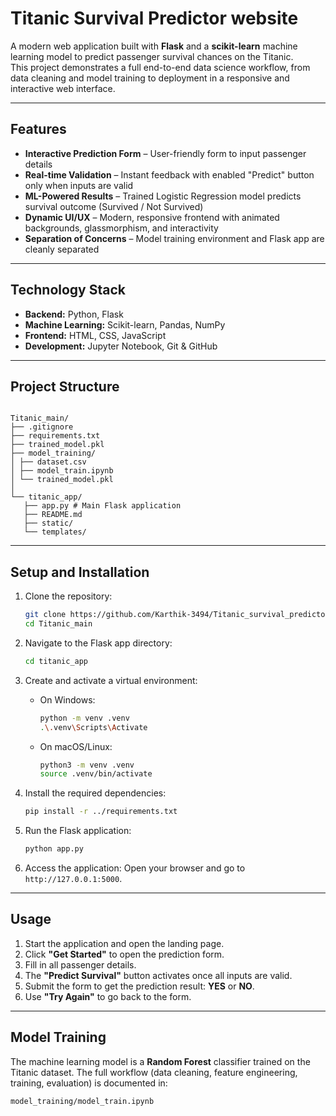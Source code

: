 
# Titanic Survival Predictor website

A modern web application built with **Flask** and a **scikit-learn** machine learning model to predict passenger survival chances on the Titanic.  
This project demonstrates a full end-to-end data science workflow, from data cleaning and model training to deployment in a responsive and interactive web interface.

---

## Features

- **Interactive Prediction Form** – User-friendly form to input passenger details  
- **Real-time Validation** – Instant feedback with enabled "Predict" button only when inputs are valid  
- **ML-Powered Results** – Trained Logistic Regression model predicts survival outcome (Survived / Not Survived)  
- **Dynamic UI/UX** – Modern, responsive frontend with animated backgrounds, glassmorphism, and interactivity  
- **Separation of Concerns** – Model training environment and Flask app are cleanly separated  

---

## Technology Stack

- **Backend:** Python, Flask  
- **Machine Learning:** Scikit-learn, Pandas, NumPy  
- **Frontend:** HTML, CSS, JavaScript  
- **Development:** Jupyter Notebook, Git & GitHub  

---

## Project Structure

```

Titanic_main/
├── .gitignore
├── requirements.txt
├── trained_model.pkl
├── model_training/
│ ├── dataset.csv
│ ├── model_train.ipynb
│ └── trained_model.pkl
│
└── titanic_app/
   ├── app.py # Main Flask application
   ├── README.md
   ├── static/
   └── templates/

````

---

## Setup and Installation

1. Clone the repository:
   ```sh
   git clone https://github.com/Karthik-3494/Titanic_survival_predictor.git
   cd Titanic_main


2. Navigate to the Flask app directory:

   ```sh
   cd titanic_app
   ```

3. Create and activate a virtual environment:

   * On Windows:

     ```sh
     python -m venv .venv
     .\.venv\Scripts\Activate
     ```
   * On macOS/Linux:

     ```sh
     python3 -m venv .venv
     source .venv/bin/activate
     ```

4. Install the required dependencies:

   ```sh
   pip install -r ../requirements.txt
   ```

5. Run the Flask application:

   ```sh
   python app.py
   ```

6. Access the application:
   Open your browser and go to `http://127.0.0.1:5000`.

---

## Usage

1. Start the application and open the landing page.
2. Click **"Get Started"** to open the prediction form.
3. Fill in all passenger details.
4. The **"Predict Survival"** button activates once all inputs are valid.
5. Submit the form to get the prediction result: **YES** or **NO**.
6. Use **"Try Again"** to go back to the form.

---

## Model Training

The machine learning model is a **Random Forest** classifier trained on the Titanic dataset.
The full workflow (data cleaning, feature engineering, training, evaluation) is documented in:

`model_training/model_train.ipynb`




